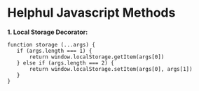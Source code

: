 Helphul Javascript Methods
===============

**1. Local Storage Decorator:**
```
function storage (...args) {
   if (args.length === 1) {
       return window.localStorage.getItem(args[0])
   } else if (args.length === 2) {
       return window.localStorage.setItem(args[0], args[1])
   }
}
```
